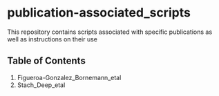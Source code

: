 # publication-associated_scripts

This repository contains scripts associated with specific publications as well as instructions on their use


## Table of Contents


1) Figueroa-Gonzalez_Bornemann_etal
2) Stach_Deep_etal
